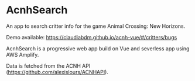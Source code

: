 # AcnhSearch

An app to search critter info for the game Animal Crossing: New Horizons.

Demo available: https://claudiabdm.github.io/acnh-vue/#/critters/bugs

AcnhSearch is a progressive web app build on Vue and severless app using AWS Amplify. 

Data is fetched from the ACNH API (https://github.com/alexislours/ACNHAPI).
